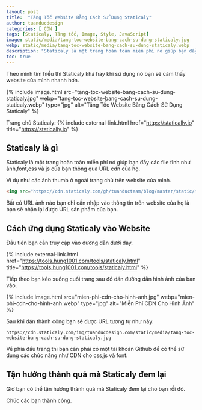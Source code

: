 ```yaml
---
layout: post
title:  "Tăng Tốc Website Bằng Cách Sử Dụng Staticaly"
author: tuanducdesign
categories: [ CDN ]
tags: [Staticaly, Tăng tốc, Image, Style, JavaScript]
image: static/media/tang-toc-website-bang-cach-su-dung-staticaly.jpg
webp: static/media/tang-toc-website-bang-cach-su-dung-staticaly.webp
description: "Staticaly là một trang hoàn toàn miễn phí nó giúp bạn đẩy các file tĩnh như ảnh,font,css và js của bạn thông qua URL cdn của họ."
toc: true
---
```


Theo mình tìm hiểu thì Staticaly khá hay khi sử dụng nó bạn sẽ cảm thấy website của mình nhanh hơn.

{% include image.html src="tang-toc-website-bang-cach-su-dung-staticaly.jpg" webp="tang-toc-website-bang-cach-su-dung-staticaly.webp" type="jpg" alt="Tăng Tốc Website Bằng Cách Sử Dụng Staticaly" %}

Trang chủ Staticaly: {% include external-link.html href="https://statically.io" title="https://statically.io" %}

## Staticaly là gì

Staticaly là một trang hoàn toàn miễn phí nó giúp bạn đẩy các file tĩnh như ảnh,font,css và js của bạn thông qua URL cdn của họ.

Ví dụ như các ảnh thumb ở ngoài trang chủ trên website của mình.

```html
<img src="https://cdn.staticaly.com/gh/tuanducteam/blog/master/static/media/tang-toc-website-bang-cach-su-dung-staticaly.jpg"/>
```

Bất cứ URL ảnh nào bạn chỉ cần nhập vào thông tin trên website của họ là bạn sẽ nhận lại được URL sản phẩm của bạn.

## Cách ứng dụng Staticaly vào Website

Đầu tiên bạn cần truy cập vào đường dẫn dưới đây.

{% include external-link.html href="https://tools.hung1001.com/tools/staticaly.html" title="https://tools.hung1001.com/tools/staticaly.html" %}

Tiếp theo bạn kéo xuống cuối trang sau đó dán đường dẫn hình ảnh của bạn vào.

{% include image.html src="mien-phi-cdn-cho-hinh-anh.jpg" webp="mien-phi-cdn-cho-hinh-anh.webp" type="jpg" alt="Miễn Phí CDN Cho Hình Ảnh" %}

Sau khi dán thành công bạn sẽ được URL tương tự như này:

```text
https://cdn.staticaly.com/img/tuanducdesign.com/static/media/tang-toc-website-bang-cach-su-dung-staticaly.jpg
```

Về phía đầu trang thì bạn cần phải có một tài khoản Github để có thể sử dụng các chức năng như CDN cho css,js và font.

## Tận hưởng thành quả mà Staticaly đem lại

Giờ bạn có thể tận hưởng thành quả mà Staticaly đem lại cho bạn rồi đó.

Chúc các bạn thành công.
